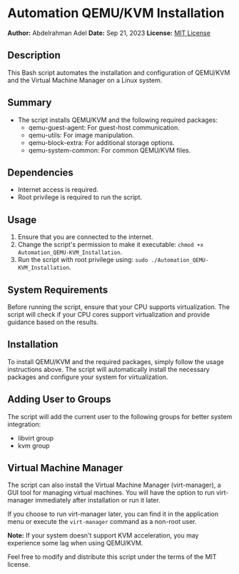 # Automation QEMU/KVM Installation

**Author:** Abdelrahman Adel
**Date:** Sep 21, 2023
**License:** [MIT License](LICENSE)

## Description

This Bash script automates the installation and configuration of QEMU/KVM and the Virtual Machine Manager on a Linux system.

## Summary

- The script installs QEMU/KVM and the following required packages:
  - qemu-guest-agent: For guest-host communication.
  - qemu-utils: For image manipulation.
  - qemu-block-extra: For additional storage options.
  - qemu-system-common: For common QEMU/KVM files.

## Dependencies

- Internet access is required.
- Root privilege is required to run the script.

## Usage

1. Ensure that you are connected to the internet.
2. Change the script's permission to make it executable: `chmod +x Automation_QEMU-KVM_Installation`.
3. Run the script with root privilege using: `sudo ./Automation_QEMU-KVM_Installation`.

## System Requirements

Before running the script, ensure that your CPU supports virtualization. The script will check if your CPU cores support virtualization and provide guidance based on the results.

## Installation

To install QEMU/KVM and the required packages, simply follow the usage instructions above. The script will automatically install the necessary packages and configure your system for virtualization.

## Adding User to Groups

The script will add the current user to the following groups for better system integration:
- libvirt group
- kvm group

## Virtual Machine Manager

The script can also install the Virtual Machine Manager (virt-manager), a GUI tool for managing virtual machines. You will have the option to run virt-manager immediately after installation or run it later.

If you choose to run virt-manager later, you can find it in the application menu or execute the `virt-manager` command as a non-root user.

**Note:** If your system doesn't support KVM acceleration, you may experience some lag when using QEMU/KVM.

Feel free to modify and distribute this script under the terms of the MIT license.

